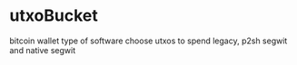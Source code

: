 # utxoBucket
 bitcoin wallet type of software choose utxos to spend legacy, p2sh segwit and native segwit
